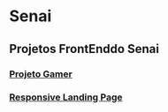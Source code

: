 # Senai
## Projetos FrontEnddo Senai
### [Projeto Gamer](https://senai-projeto-gamer.vercel.app)
### [Responsive Landing Page](https://senai-landing-page.vercel.app)
